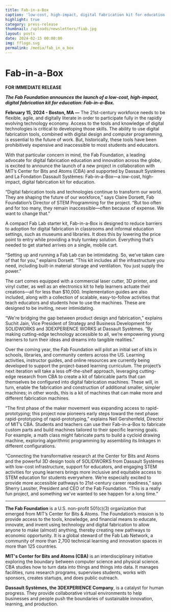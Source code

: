 ```yaml
---
title: Fab-in-a-Box 
caption: 'low-cost, high-impact, digital fabrication kit for education'
highlight: true
category: press-release
thumbnail: /uploads/newsletters/fiab.jpg
layout: posts
date: 2024-02-15 00:00:00
img: fflogo.svg
permalink: /media/fab_in_a_box
---
```


#  Fab-in-a-Box

**FOR IMMEDIATE RELEASE**

**_The Fab Foundation announces the launch of a low-cost, high-impact, digital fabrication kit for education: Fab-in-a-Box._**

**February 15, 2024 - Boston, MA —** The 21st-century workforce needs to be flexible, agile, and digitally literate in order to participate fully in the rapidly evolving technology economy. Access to the tools and knowledge of digital technologies is critical to developing those skills. The ability to use digital fabrication tools, combined with digital design and computer programming, is essential to the future of work. But, historically, these tools have been prohibitively expensive and inaccessible to most students and educators.

With that particular concern in mind, the Fab Foundation, a leading advocate for digital fabrication education and innovation across the globe, is excited to announce the launch of a new project in collaboration with MIT’s Center for Bits and Atoms (CBA) and supported by Dassault Systèmes and La Fondation Dassault Systèmes: Fab-in-a-Box—a low-cost, high-impact, digital fabrication kit for education.

“Digital fabrication tools and technologies continue to transform our world. They are shaping the future of our workforce,” says Claire Dorsett, Fab Foundation’s Director of STEM Programming for the project. “But too often and for too many, they remain inaccessible—often because of expense. We want to change that.”

A compact Fab Lab starter kit, Fab-in-a-Box is designed to reduce barriers to adoption for digital fabrication in classrooms and informal education settings, such as museums and libraries. It does this by lowering the price point to entry while providing a truly turnkey solution. Everything that’s needed to get started arrives on a single, mobile cart. 

“Setting up and running a Fab Lab can be intimidating. So, we’ve taken care of that for you,” explains Dorsett. “This kit includes all the infrastructure you need, including built-in material storage and ventilation. You just supply the power.”

The cart comes equipped with a commercial laser cutter, 3D printer, and vinyl cutter, as well as an electronics kit to help learners actuate their creations—all for less than $10,000. Implementation guides are also included, along with a collection of scalable, easy-to-follow activities that teach educators and students how to use the machines. These are designed to be inviting, never intimidating. 

“We're bridging the gap between product design and fabrication,” explains Suchit Jain, Vice President of Strategy and Business Development for SOLIDWORKS and 3DEXPERIENCE WORKS at Dassault Systèmes. “By making cutting-edge technology accessible to all, we’re empowering young learners to turn their ideas and dreams into tangible realities.”

Over the coming year, the Fab Foundation will pilot an initial set of kits in schools, libraries, and community centers across the US. Learning activities, instructor guides, and online resources are currently being developed to support the project-based learning curriculum. The project’s next iteration will take a less off-the-shelf approach, leveraging cutting-edge research from CBA to create a kit of fabricable parts that can themselves be configured into digital fabrication machines. These will, in turn, enable the fabrication and construction of additional smaller, simpler machines; in other words, this is a kit of machines that can make more and different fabrication machines. 

“The first phase of the maker movement was expanding access to rapid-prototyping; this project now pioneers early steps toward the next phase: rapid-prototyping of rapid-prototyping,” explains Neil Gershenfeld, Director of MIT’s CBA. Students and teachers can use their Fab-in-a-Box to fabricate custom parts and build machines tailored to their specific learning goals. For example, a math class might fabricate parts to build a cycloid drawing machine, exploring algorithmic programming by assembling its linkages in different configurations.

“Connecting the transformative research at the Center for Bits and Atoms and the powerful 3D design tools of SOLIDWORKS from Dassault Systèmes with low-cost infrastructure, support for educators, and engaging STEM activities for young learners brings more inclusive and equitable access to STEM education for students everywhere. We’re especially excited to provide more accessible pathways to 21st-century career readiness,” says Sherry Lassiter, President and CEO of the Fab Foundation. “This is a really fun project, and something we've wanted to see happen for a long time.” 


------

**The Fab Foundation** is a U.S. non-profit 501(c)(3) organization that emerged from MIT’s Center for Bits & Atoms. The Foundation’s mission is to provide access to the tools, knowledge, and financial means to educate, innovate, and invent using technology and digital fabrication to allow anyone to make (almost) anything, thereby creating new pathways to economic opportunity. It is a global steward of the Fab Lab Network, a community of more than 2,700 technical learning and innovation spaces in more than 125 countries.

**MIT's Center for Bits and Atoms (CBA)** is an interdisciplinary initiative exploring the boundary between computer science and physical science. CBA studies how to turn data into things and things into data. It manages facilities, runs research programs, supervises students, works with sponsors, creates startups, and does public outreach.

**Dassault Systèmes, the 3DEXPERIENCE Company**, is a catalyst for human progress. They provide collaborative virtual environments to help businesses and people push the boundaries of sustainable innovation, learning, and production.

